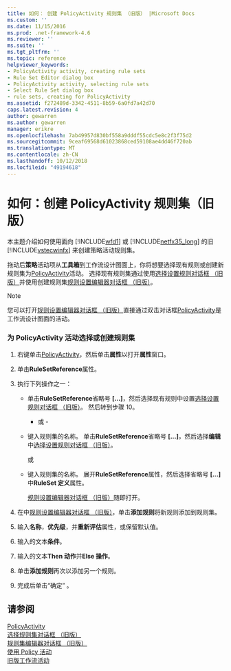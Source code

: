 ```yaml
---
title: 如何： 创建 PolicyActivity 规则集 （旧版） |Microsoft Docs
ms.custom: ''
ms.date: 11/15/2016
ms.prod: .net-framework-4.6
ms.reviewer: ''
ms.suite: ''
ms.tgt_pltfrm: ''
ms.topic: reference
helpviewer_keywords:
- PolicyActivity activity, creating rule sets
- Rule Set Editor dialog box
- PolicyActivity activity, selecting rule sets
- Select Rule Set dialog box
- rule sets, creating for PolicyActivity
ms.assetid: f272489d-3342-4511-8b59-6a0fd7a42d70
caps.latest.revision: 4
author: gewarren
ms.author: gewarren
manager: erikre
ms.openlocfilehash: 7ab49957d830bf558a9dddf55cdc5e8c2f3f75d2
ms.sourcegitcommit: 9ceaf69568d61023868ced59108ae4dd46f720ab
ms.translationtype: MT
ms.contentlocale: zh-CN
ms.lasthandoff: 10/12/2018
ms.locfileid: "49194618"
---
```

# <a name="how-to-create-a-policyactivity-rule-set-legacy"></a>如何：创建 PolicyActivity 规则集（旧版）
本主题介绍如何使用面向 [!INCLUDE[wfd1](../includes/wfd1-md.md)] 或 [!INCLUDE[netfx35_long](../includes/netfx35-long-md.md)] 的旧 [!INCLUDE[vstecwinfx](../includes/vstecwinfx-md.md)] 来创建策略活动规则集。  
  
 拖动后**策略**活动项从**工具箱**到工作流设计图面上，你将想要选择现有规则或创建新规则集为[PolicyActivity](http://go.microsoft.com/fwlink?LinkID=65019)活动。 选择现有规则集通过使用[选择设置规则对话框 （旧版）](../workflow-designer/select-rule-set-dialog-box-legacy.md)并使用创建规则集[规则设置编辑器对话框 （旧版）](../workflow-designer/rule-set-editor-dialog-box-legacy.md)。  
  
> [!NOTE]
>  您可以打开[规则设置编辑器对话框 （旧版）](../workflow-designer/rule-set-editor-dialog-box-legacy.md)直接通过双击对话框[PolicyActivity](http://go.microsoft.com/fwlink?LinkID=65019)是工作流设计图面的活动。  
  
### <a name="to-select-or-create-a-rule-set-for-a-policyactivity-activity"></a>为 PolicyActivity 活动选择或创建规则集  
  
1.  右键单击[PolicyActivity](http://go.microsoft.com/fwlink?LinkID=65019)，然后单击**属性**以打开**属性**窗口。  
  
2.  单击**RuleSetReference**属性。  
  
3.  执行下列操作之一：  
  
    -   单击**RuleSetReference**省略号 **[...]**，然后选择现有规则中设置[选择设置规则对话框 （旧版）](../workflow-designer/select-rule-set-dialog-box-legacy.md)。 然后转到步骤 10。  
  
         - 或 -  
  
    -   键入规则集的名称。 单击**RuleSetReference**省略号 **[...]**，然后选择**编辑**中[选择设置规则对话框 （旧版）](../workflow-designer/select-rule-set-dialog-box-legacy.md)。  
  
         或  
  
    -   键入规则集的名称。 展开**RuleSetReference**属性，然后选择省略号 **[...]** 中**RuleSet 定义**属性。  
  
         [规则设置编辑器对话框 （旧版）](../workflow-designer/rule-set-editor-dialog-box-legacy.md)随即打开。  
  
4.  在中[规则设置编辑器对话框 （旧版）](../workflow-designer/rule-set-editor-dialog-box-legacy.md)，单击**添加规则**将新规则添加到规则集。  
  
5.  输入**名称**，**优先级**，并**重新评估**属性，或保留默认值。  
  
6.  输入的文本**条件**。  
  
7.  输入的文本**Then 动作**并**Else 操作**。  
  
8.  单击**添加规则**再次以添加另一个规则。  
  
9. 完成后单击“确定” 。  
  
## <a name="see-also"></a>请参阅  
 [PolicyActivity](http://go.microsoft.com/fwlink?LinkID=65019)   
 [选择规则集对话框 （旧版）](../workflow-designer/select-rule-set-dialog-box-legacy.md)   
 [规则集编辑器对话框 （旧版）](../workflow-designer/rule-set-editor-dialog-box-legacy.md)   
 [使用 Policy 活动](http://go.microsoft.com/fwlink?LinkID=65004)   
 [旧版工作流活动](../workflow-designer/legacy-workflow-activities.md)